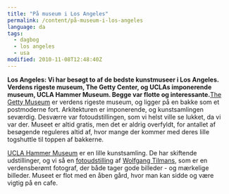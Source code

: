 ```yaml
---
title: "På museum i Los Angeles"
permalink: /content/på-museum-i-los-angeles
language: da
tags:
  - dagbog
  - los angeles
  - usa
modified: 2010-11-08T12:48:40Z
---
```


**Los Angeles: Vi har besøgt to af de bedste kunstmuseer i Los Angeles. Verdens rigeste museum, The Getty Center, og UCLAs imponerende museum, UCLA Hammer Museum. Begge var flotte og interessante.**[The Getty Museum](http://www.getty.edu/) er verdens rigeste museum, og ligger på en bakke som et postmoderne fort. Arkitekturen er imponerende, og kunstsamlingen seværdig. Desværre var fotoudstillingen, som vi helst ville se lukket, da vi var der. Museet er altid gratis, men det er aldrig overfyldt, for antallet af besøgende reguleres altid af, hvor mange der kommer med deres lille togshuttle til toppen af bakkerne.

[UCLA Hammer Museum](http://www.getty.edu/) er en lille kunstsamling. De har skiftende udstillinger, og vi så en [fotoudstilling](http://www.hammer.ucla.edu/) af [Wolfgang Tilmans](http://en.wikipedia.org/wiki/Wolfgang_Tillmans), som er en verdensberømt fotograf, der både tager gode billeder - og mærkelige billeder. Museet er flot med en åben gård, hvor man kan sidde og være vigtig på en cafe.
